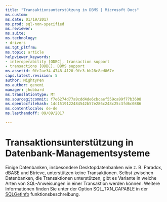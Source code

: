 ```yaml
---
title: "Transaktionsunterstützung in DBMS | Microsoft Docs"
ms.custom: 
ms.date: 01/19/2017
ms.prod: sql-non-specified
ms.reviewer: 
ms.suite: 
ms.technology:
- drivers
ms.tgt_pltfrm: 
ms.topic: article
helpviewer_keywords:
- interoperability [ODBC], transaction support
- transactions [ODBC], DBMS support
ms.assetid: 0fc2ae34-4748-4120-9fc3-bb28c8ed867e
caps.latest.revision: 5
author: MightyPen
ms.author: genemi
manager: jhubbard
ms.translationtype: MT
ms.sourcegitcommit: f7e6274d77a9cdd4de6cbcaef559ca99f77b3608
ms.openlocfilehash: 14c1519122484542b57e286c248c25c3fd6c0886
ms.contentlocale: de-de
ms.lasthandoff: 09/09/2017

---
```

# <a name="transaction-support-in-dbmss"></a>Transaktionsunterstützung in Datenbank-Managementsysteme
Einige Datenbanken, insbesondere Desktopdatenbanken wie z. B. Paradox, dBASE und Btrieve, unterstützen keine Transaktionen. Selbst zwischen Datenbanken, die Transaktionen unterstützen, gibt es Variante in welche Arten von SQL-Anweisungen in einer Transaktion werden können. Weitere Informationen finden Sie unter der Option SQL_TXN_CAPABLE in der [SQLGetInfo](../../../odbc/reference/syntax/sqlgetinfo-function.md) funktionsbeschreibung.
